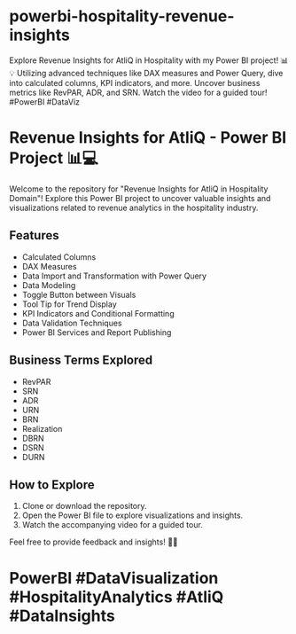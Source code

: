 # powerbi-hospitality-revenue-insights
Explore Revenue Insights for AtliQ in Hospitality with my Power BI project! 📊💡 Utilizing advanced techniques like DAX measures and Power Query, dive into calculated columns, KPI indicators, and more. Uncover business metrics like RevPAR, ADR, and SRN. Watch the video for a guided tour! #PowerBI #DataViz

# Revenue Insights for AtliQ - Power BI Project 📊💻

Welcome to the repository for "Revenue Insights for AtliQ in Hospitality Domain"! Explore this Power BI project to uncover valuable insights and visualizations related to revenue analytics in the hospitality industry.

## Features
- Calculated Columns
- DAX Measures
- Data Import and Transformation with Power Query
- Data Modeling
- Toggle Button between Visuals
- Tool Tip for Trend Display
- KPI Indicators and Conditional Formatting
- Data Validation Techniques
- Power BI Services and Report Publishing

## Business Terms Explored
- RevPAR
- SRN
- ADR
- URN
- BRN
- Realization
- DBRN
- DSRN
- DURN

## How to Explore
1. Clone or download the repository.
2. Open the Power BI file to explore visualizations and insights.
3. Watch the accompanying video for a guided tour.

Feel free to provide feedback and insights! 🚀🤓

# PowerBI #DataVisualization #HospitalityAnalytics #AtliQ #DataInsights

